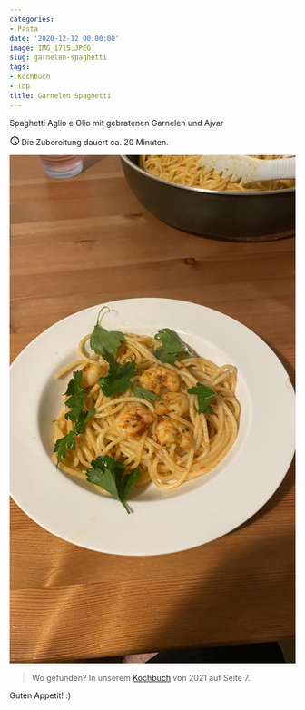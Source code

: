 ```yaml
---
categories:
- Pasta
date: '2020-12-12 00:00:00'
image: IMG_1715.JPEG
slug: garnelen-spaghetti
tags:
- Kochbuch
- Top
title: Garnelen Spaghetti
---
```



Spaghetti Aglio e Olio mit gebratenen Garnelen und Ajvar

<svg xmlns="http://www.w3.org/2000/svg" class="icon icon-tabler icon-tabler-clock" width="17" height="17" viewBox="0 0 22 22" stroke-width="2" stroke="currentColor" fill="none" stroke-linecap="round" stroke-linejoin="round">
  <path stroke="none" d="M0 0h24v24H0z"></path>
  <circle cx="12" cy="12" r="9"></circle>
  <polyline points="12 7 12 12 15 15"></polyline>
</svg> Die Zubereitung dauert ca. 20 Minuten.

![Foto 1](IMG_1214.JPEG)

> Wo gefunden? In unserem [Kochbuch](https://drive.google.com/file/d/1OTIuJo0opKTimU0gug9hlcpmTNJdstUg/view) von 2021 auf Seite 7.

Guten Appetit! :)